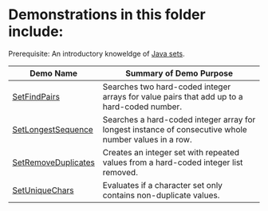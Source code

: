 # Demonstrations in this folder include:

Prerequisite: An introductory knoweldge of [Java sets](https://www.tutorialspoint.com/java/java_set_interface.htm).
  
| Demo Name | Summary of Demo Purpose |  
| ---------- | ---------- |  
| [SetFindPairs](https://github.com/chaseofthejungle/java-data-structure-leetcode-interview-questions/tree/main/sets/SetFindPairs) | Searches two hard-coded integer arrays for value pairs that add up to a hard-coded number. |  
| [SetLongestSequence](https://github.com/chaseofthejungle/java-data-structure-leetcode-interview-questions/tree/main/sets/SetLongestSequence) | Searches a hard-coded integer array for longest instance of consecutive whole number values in a row. |  
| [SetRemoveDuplicates](https://github.com/chaseofthejungle/java-data-structure-leetcode-interview-questions/tree/main/sets/SetRemoveDuplicates) | Creates an integer set with repeated values from a hard-coded integer list removed. |  
| [SetUniqueChars](https://github.com/chaseofthejungle/java-data-structure-leetcode-interview-questions/tree/main/sets/SetUniqueChars) | Evaluates if a character set only contains non-duplicate values. |
